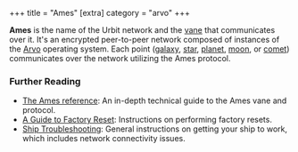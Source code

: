 +++
title = "Ames"
[extra]
category = "arvo"
+++

**Ames** is the name of the Urbit network and the
[vane](/reference/glossary/vane) that communicates over it. It's an encrypted
peer-to-peer network composed of instances of the
[Arvo](/reference/glossary/arvo) operating system. Each point
([galaxy](/reference/glossary/galaxy), [star](/reference/glossary/star),
[planet](/reference/glossary/planet), [moon](/reference/glossary/moon), or
[comet](/reference/glossary/comet)) communicates over the network utilizing the
Ames protocol.

### Further Reading

- [The Ames reference](/reference/arvo/ames/ames): An in-depth technical guide
  to the Ames vane and protocol.
- [A Guide to Factory Reset](https://urbit.org/using/id/guide-to-resets): Instructions on
  performing factory resets.
- [Ship Troubleshooting](https://urbit.org/using/os/ship-troubleshooting):
  General instructions on getting your ship to work, which includes network
  connectivity issues.
